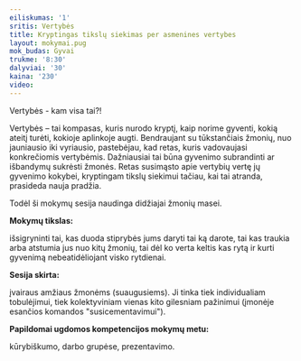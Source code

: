 ```yaml
---
eiliskumas: '1'
sritis: Vertybės
title: Kryptingas tikslų siekimas per asmenines vertybes
layout: mokymai.pug
mok_budas: Gyvai
trukme: '8:30'
dalyviai: '30'
kaina: '230'
video:
---
```

Vertybės - kam visa tai?!

Vertybės – tai kompasas, kuris nurodo kryptį, kaip norime gyventi, kokią ateitį turėti, kokioje aplinkoje augti. Bendraujant su tūkstančiais žmonių, nuo jauniausio iki vyriausio, pastebėjau, kad retas, kuris vadovaujasi konkrečiomis vertybėmis.<!--more--> Dažniausiai tai būna gyvenimo subrandinti ar išbandymų sukrėsti žmonės. Retas susimąsto apie vertybių vertę jų gyvenimo kokybei, kryptingam tikslų siekimui tačiau, kai tai atranda, prasideda nauja pradžia.

Todėl ši mokymų sesija naudinga didžiajai žmonių masei.

**Mokymų tikslas:** 

išsigryninti tai, kas duoda stiprybės jums daryti tai ką darote, tai kas traukia arba atstumia jus nuo kitų žmonių, tai dėl ko verta keltis kas rytą ir kurti gyvenimą nebeatidėliojant visko rytdienai.

**Sesija skirta:**

įvairaus amžiaus žmonėms (suaugusiems). Ji tinka tiek individualiam tobulėjimui, tiek kolektyviniam vienas kito gilesniam pažinimui (įmonėje esančios komandos "susicementavimui").

**Papildomai ugdomos kompetencijos mokymų metu:**

kūrybiškumo, darbo grupėse, prezentavimo.
